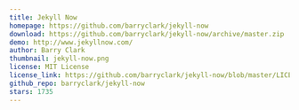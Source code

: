 ```yaml
---
title: Jekyll Now
homepage: https://github.com/barryclark/jekyll-now
download: https://github.com/barryclark/jekyll-now/archive/master.zip
demo: http://www.jekyllnow.com/
author: Barry Clark
thumbnail: jekyll-now.png
license: MIT License
license_link: https://github.com/barryclark/jekyll-now/blob/master/LICENSE
github_repo: barryclark/jekyll-now
stars: 1735
---
```

